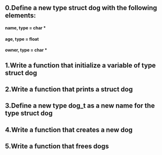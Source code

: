 ## 0.Define a new type struct dog with the following elements:
#### name, type = char *
#### age, type = float
#### owner, type = char *
## 1.Write a function that initialize a variable of type struct dog
## 2.Write a function that prints a struct dog
## 3.Define a new type dog_t as a new name for the type struct dog
## 4.Write a function that creates a new dog
## 5.Write a function that frees dogs
